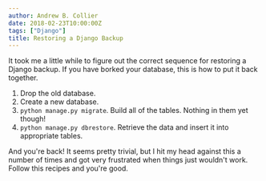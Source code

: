 ```yaml
---
author: Andrew B. Collier
date: 2018-02-23T10:00:00Z
tags: ["Django"]
title: Restoring a Django Backup
---
```


It took me a little while to figure out the correct sequence for restoring a Django backup. If you have borked your database, this is how to put it back together.

<!--more-->

1. Drop the old database.
2. Create a new database.
3. `python manage.py migrate`. Build all of the tables. Nothing in them yet though!
4. `python manage.py dbrestore`. Retrieve the data and insert it into appropriate tables.

And you're back! It seems pretty trivial, but I hit my head against this a number of times and got very frustrated when things just wouldn't work. Follow this recipes and you're good.